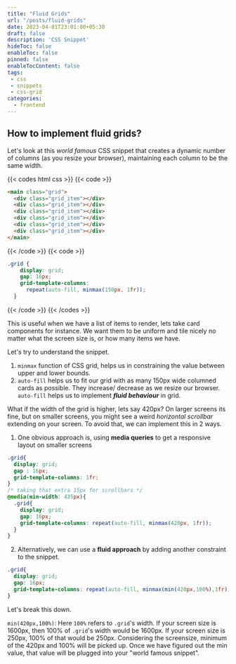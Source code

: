 ```yaml
---
title: "Fluid Grids"
url: "/posts/fluid-grids"
date: 2023-04-01T23:01:00+05:30
draft: false
description: 'CSS Snippet'
hideToc: false
enableToc: false
pinned: false
enableTocContent: false
tags:
 - css
 - snippets
 - css-grid
categories:
  - frontend
---
```


## How to implement fluid grids?

Let's look at this *world famous* CSS snippet that creates a dynamic number of columns (as you resize your browser), maintaining each column to be the same width.

{{< codes html css >}}
{{< code >}}
```html
<main class="grid">
  <div class="grid_item"></div>
  <div class="grid_item"></div>
  <div class="grid_item"></div>
  <div class="grid_item"></div>
  <div class="grid_item"></div>
  <div class="grid_item"></div>
</main>
```
{{< /code >}}
{{< code >}}
```css
.grid {
    display: grid;
    gap: 16px;
    grid-template-columns:
      repeat(auto-fill, minmax(150px, 1fr));
  }
```
{{< /code >}}
{{< /codes >}}

This is useful when we have a list of items to render, lets take card components for instance. We want them to be uniform and tile nicely no matter what the screen size is, or how many items we have.

Let's try to understand the snippet.
1. `minmax` function of CSS grid, helps us in constraining the value between upper and lower bounds. 
2. `auto-fill` helps us to fit our grid with as many 150px wide columned cards as possible. They increase/ decrease as we resize our browser. `auto-fill` helps us to implement **_fluid behaviour_** in grid.


What if the width of the grid is higher, lets say 420px? On larger screens its fine, but on smaller screens, you might see a weird *horizontal scrollbar* extending on your screen. To avoid that, we can implement this in 2 ways.

1. One obvious approach is, using **media queries** to get a responsive layout on smaller screens

```css
.grid{
  display: grid;
  gap : 16px; 
  grid-template-columns: 1fr;
}
/* taking that extra 15px for scrollbars */
@media(min-width: 435px){
  .grid{
    display: grid;
    gap: 16px;
    grid-template-columns: repeat(auto-fill, minmax(420px, 1fr));
  }
}
```

2. Alternatively, we can use a **fluid approach** by adding another constraint to the snippet.

```css
.grid{
  display: grid;
  gap: 16px;
  grid-template-columns: repeat(auto-fill, minmax(min(420px,100%),1fr));
}
```

Let's break this down.

`min(420px,100%)`: Here `100%` refers to `.grid`'s width. If your screen size is 1600px, then 100% of `.grid`'s width would be 1600px. If your screen size is 250px, 100% of that would be 250px. Considering the screensize, minimum of the 420px and 100% will be picked up. Once we have figured out the min value, that value will be plugged into your "world famous snippet".

